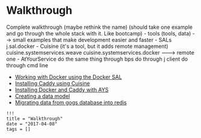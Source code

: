# Walkthrough

Complete walkthrough (maybe rethink the name)
    (should take one example and go through the whole stack with it. Like bootcamp)
    - tools (tools, data) --> small examples that make development easier and faster
    - SALs
        j.sal.docker
    - Cuisine (it's a tool, but it adds remote management)
        cuisine.systemservices.weave
        cuisine.systemservices.docker ---> remote one
    - AtYourService
        do the same thing through bps
        do through j client
        do through cmd line


* [Working with Docker using the Docker SAL](SAL/Docker.md)
* [Installing Caddy using Cuisine](Cuisine/install_caddy_on_docker.md)
* [Installing Docker and Caddy with AYS](AYS/Install_docker_and_caddy.md)
* [Creating a data model](/Models/Creating_data_model.md)
* [Migrating data from gogs database into redis](/Models/Migrating_data_from_gogs.md)


```
!!!
title = "Walkthrough"
date = "2017-04-08"
tags = []
```

